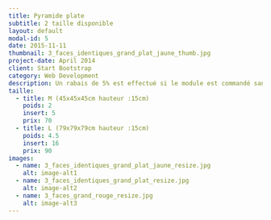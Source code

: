 ```yaml
---
title: Pyramide plate
subtitle: 2 taille disponible
layout: default
modal-id: 5
date: 2015-11-11
thumbnail: 3_faces_identiques_grand_plat_jaune_thumb.jpg
project-date: April 2014
client: Start Bootstrap
category: Web Development
description: Un rabais de 5% est effectué si le module est commandé sans inserts.
taille:
  - title: M (45x45x45cm hauteur :15cm)
    poids: 2
    insert: 5
    prix: 70
  - title: L (79x79x79cm hauteur :15cm)
    poids: 4.5
    insert: 16
    prix: 90
images:
  - name: 3_faces_identiques_grand_plat_jaune_resize.jpg
    alt: image-alt1
  - name: 3_faces_identiques_grand_plat_resize.jpg
    alt: image-alt2
  - name: 3_faces_grand_rouge_resize.jpg
    alt: image-alt3
---
```

